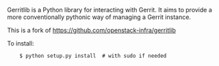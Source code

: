 Gerritlib is a Python library for interacting with Gerrit.
It aims to provide a more conventionally pythonic way of managing a
Gerrit instance.

This is a fork of https://github.com/openstack-infra/gerritlib

To install:
```
    $ python setup.py install  # with sudo if needed
```
